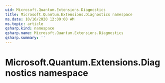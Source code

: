 ```yaml
---
uid: Microsoft.Quantum.Extensions.Diagnostics
title: Microsoft.Quantum.Extensions.Diagnostics namespace
ms.date: 10/16/2020 12:00:00 AM
ms.topic: article
qsharp.kind: namespace
qsharp.name: Microsoft.Quantum.Extensions.Diagnostics
qsharp.summary: ''
---
```


# Microsoft.Quantum.Extensions.Diagnostics namespace



